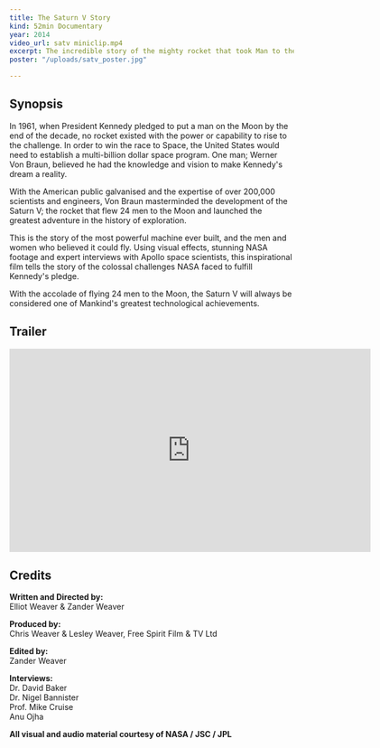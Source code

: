 ```yaml
---
title: The Saturn V Story
kind: 52min Documentary
year: 2014
video_url: satv miniclip.mp4
excerpt: The incredible story of the mighty rocket that took Man to the Moon.
poster: "/uploads/satv_poster.jpg"

---
```

## Synopsis

In 1961, when President Kennedy pledged to put a man on the Moon by the end of the decade, no rocket existed with the power or capability to rise to the challenge. In order to win the race to Space, the United States would need to establish a multi-billion dollar space program. One man; Werner Von Braun, believed he had the knowledge and vision to make Kennedy's dream a reality.

With the American public galvanised and the expertise of over 200,000 scientists and engineers, Von Braun masterminded the development of the Saturn V; the rocket that flew 24 men to the Moon and launched the greatest adventure in the history of exploration.

This is the story of the most powerful machine ever built, and the men and women who believed it could fly. Using visual effects, stunning NASA footage and expert interviews with Apollo space scientists, this inspirational film tells the story of the colossal challenges NASA faced to fulfill Kennedy's pledge.

With the accolade of flying 24 men to the Moon, the Saturn V will always be considered one of Mankind's greatest technological achievements.

## Trailer

<iframe src="https://player.vimeo.com/video/102022603?title=0&byline=0&portrait=0" width="640" height="360" frameborder="0" webkitallowfullscreen mozallowfullscreen allowfullscreen></iframe>

## Credits

**Written and Directed by:** <br>Elliot Weaver & Zander Weaver

**Produced by:** <br>Chris Weaver & Lesley Weaver, Free Spirit Film & TV Ltd

**Edited by:** <br>Zander Weaver

**Interviews:** <br>Dr. David Baker<br>Dr. Nigel Bannister<br>Prof. Mike Cruise<br>Anu Ojha

**All visual and audio material courtesy of NASA / JSC / JPL**